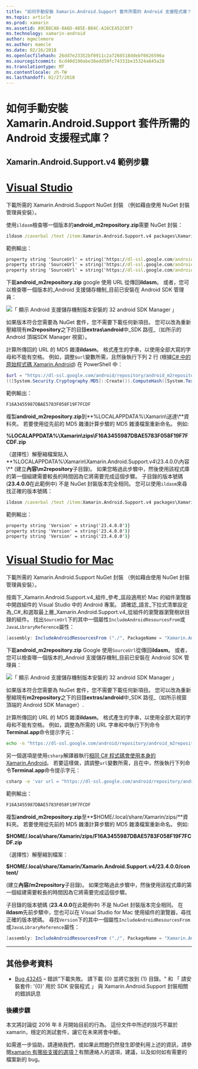 ```yaml
---
title: "如何手動安裝 Xamarin.Android.Support 套件所需的 Android 支援程式庫？"
ms.topic: article
ms.prod: xamarin
ms.assetid: A9CB8CA8-8A6D-405E-B84C-A16CE452C0F7
ms.technology: xamarin-android
author: mgmclemore
ms.author: mamcle
ms.date: 02/16/2018
ms.openlocfilehash: 26dd7e23352bf0911c2a7268518ddebf6626596a
ms.sourcegitcommit: 6cd40d190abe38edd50fc74331be15324a845a28
ms.translationtype: MT
ms.contentlocale: zh-TW
ms.lasthandoff: 02/27/2018
---
```

# <a name="how-can-i-manually-install-the-android-support-libraries-required-by-the-xamarinandroidsupport-packages"></a>如何手動安裝 Xamarin.Android.Support 套件所需的 Android 支援程式庫？

## <a name="example-steps-for-xamarinandroidsupportv4"></a>Xamarin.Android.Support.v4 範例步驟 

# <a name="visual-studiotabvswin"></a>[Visual Studio](#tab/vswin)

下載所需的 Xamarin.Android.Support NuGet 封裝 （例如藉由使用 NuGet 封裝管理員安裝）。

使用`ildasm`檢查哪一個版本的**android_m2repository.zip**需要 NuGet 封裝：

```cmd
ildasm /caverbal /text /item:Xamarin.Android.Support.v4 packages\Xamarin.Android.Support.v4.23.4.0.1\lib\MonoAndroid403\Xamarin.Android.Support.v4.dll | findstr SourceUrl
```
範例輸出：

```cmd
property string 'SourceUrl' = string('https://dl-ssl.google.com/android/repository/android_m2repository_r32.zip')
property string 'SourceUrl' = string('https://dl-ssl.google.com/android/repository/android_m2repository_r32.zip')
property string 'SourceUrl' = string('https://dl-ssl.google.com/android/repository/android_m2repository_r32.zip')
```

下載**android\_m2repository.zip** google 使用 URL 從傳回**ildasm**。 或者，您可以檢查哪一個版本的_Android 支援儲存機制_目前已安裝在 Android SDK 管理員：

![「 顯示 Android 支援儲存機制版本安裝的 32 android SDK Manager 」](install-android-support-library-images/sdk-extras.png)

如果版本符合您需要為 NuGet 套件，您不需要下載任何新項目。 您可以改為重新壓縮現有**m2repository**之下的目錄**extras\\android**中_SDK 路徑_（如所示的 Android 頂端SDK Manager 視窗）。

計算所傳回的 URL 的 MD5 雜湊**ildasm**。 格式產生的字串，以使用全部大寫的字母和不能有空格。 例如，調整`$url`變數所需，且然後執行下列 2 行 (根據[C# 中的原始程式碼 Xamarin.Android](https://github.com/xamarin/xamarin-android/blob/8e8a4dd90f26eb39172876cc52181b6639e20524/src/Xamarin.Android.Build.Tasks/Tasks/GetAdditionalResourcesFromAssemblies.cs#L208)) 在 PowerShell 中：

```powershell
$url = "https://dl-ssl.google.com/android/repository/android_m2repository_r32.zip"
(([System.Security.Cryptography.MD5]::Create()).ComputeHash([System.Text.Encoding]::UTF8.GetBytes($url)) | %{ $_.ToString("X02") }) -join ""
```
範例輸出：

```powershell
F16A3455987DBAE5783F058F19F7FCDF
```

複製**android\_m2repository.zip**到**%LOCALAPPDATA%\\Xamarin\\送達\\**資料夾。 若要使用從先前的 MD5 雜湊計算步驟的 MD5 雜湊檔案重新命名。 例如: 

**%LOCALAPPDATA%\\Xamarin\\zips\\F16A3455987DBAE5783F058F19F7FCDF.zip**

（選擇性）解壓縮檔案貼入**%LOCALAPPDATA%\\Xamarin\\Xamarin.Android.Support.v4\\23.4.0.0\\內容\\** (建立**內容\\m2repository**子目錄)。 如果您略過此步驟中，然後使用該程式庫的第一個組建需要較長的時間因為它將需要完成這個步驟。
子目錄的版本號碼 (**23.4.0.0**在此範例中) 不是 NuGet 封裝版本完全相同。 您可以使用`ildasm`來尋找正確的版本號碼：

```cmd
ildasm /caverbal /text /item:Xamarin.Android.Support.v4 packages\Xamarin.Android.Support.v4.23.4.0.1\lib\MonoAndroid403\Xamarin.Android.Support.v4.dll | findstr /C:"string 'Version'"
```
範例輸出：

```cmd
property string 'Version' = string('23.4.0.0')}
property string 'Version' = string('23.4.0.0')}
property string 'Version' = string('23.4.0.0')}
```

# <a name="visual-studio-for-mactabvsmac"></a>[Visual Studio for Mac](#tab/vsmac)

下載所需的 Xamarin.Android.Support NuGet 封裝 （例如藉由使用 NuGet 封裝管理員安裝）。

按兩下_Xamarin.Android.Support.v4_組件_參考_區段適用於 Mac 的組件瀏覽器中開啟組件的 Visual Studio 中的 Android 專案。 請確認_語言_下拉式清單設定為_C#_和選取最上層_Xamarin.Android.Support.v4_從組件的瀏覽器瀏覽樹狀目錄的組件。 找出`SourceUrl`下的其中一個屬性`IncludeAndroidResourcesFrom`或`JavaLibraryReference`屬性：

```csharp
[assembly: IncludeAndroidResourcesFrom ("./", PackageName = "Xamarin.Android.Support.v4", SourceUrl = "https://dl-ssl.google.com/android/repository/android_m2repository_r32.zip", EmbeddedArchive = "m2repository/com/android/support/support-v4/23.4.0/support-v4-23.4.0.aar", Version = "23.4.0.0")]
```

下載**android\_m2repository.zip** Google 使用`SourceUrl`從傳回**ildasm**。 或者，您可以檢查哪一個版本的_Android 支援儲存機制_目前已安裝在 Android SDK 管理員：

![「 顯示 Android 支援儲存機制版本安裝的 32 android SDK Manager 」](install-android-support-library-images/sdk-extras.png)

如果版本符合您需要為 NuGet 套件，您不需要下載任何新項目。 您可以改為重新壓縮現有**m2repository**之下的目錄**extras/android**中_SDK 路徑_（如所示視窗頂端的 Android SDK Manager）.

計算所傳回的 URL 的 MD5 雜湊**ildasm**。 格式產生的字串，以使用全部大寫的字母和不能有空格。 例如，調整為所需的 URL 字串和中執行下列命令**Terminal.app**命令提示字元：

```bash
echo -n "https://dl-ssl.google.com/android/repository/android_m2repository_r32.zip" | md5 | tr '[:lower:]' '[:upper:]'
```

另一個選項是使用`csharp`解譯器執行[相同 C# 程式碼會使用本身的 Xamarin.Android](https://github.com/xamarin/xamarin-android/blob/8e8a4dd90f26eb39172876cc52181b6639e20524/src/Xamarin.Android.Build.Tasks/Tasks/GetAdditionalResourcesFromAssemblies.cs#L208)。
若要這樣做，請調整`url`變數所需，且在中，然後執行下列命令**Terminal.app**命令提示字元：

```bash
csharp -e 'var url = "https://dl-ssl.google.com/android/repository/android_m2repository_r32.zip"; string.Concat((System.Security.Cryptography.MD5.Create().ComputeHash(System.Text.Encoding.UTF8.GetBytes(url))).Select(b => b.ToString("X02")))'
```
範例輸出：

```bash
F16A3455987DBAE5783F058F19F7FCDF
```

複製**android\_m2repository.zip**至**$HOME/.local/share/Xamarin/zips/**資料夾。 若要使用從先前的 MD5 雜湊計算步驟的 MD5 雜湊檔案重新命名。 例如: 

**$HOME/.local/share/Xamarin/zips/F16A3455987DBAE5783F058F19F7FCDF.zip**

（選擇性）解壓縮到檔案： 

**$HOME/.local/share/Xamarin/Xamarin.Android.Support.v4/23.4.0.0/content/**

(建立**內容/m2repository**子目錄)。 如果您略過此步驟中，然後使用該程式庫的第一個組建需要較長的時間因為它將需要完成這個步驟。

子目錄的版本號碼 (**23.4.0.0**在此範例中) 不是 NuGet 封裝版本完全相同。 在**ildasm**先前步驟中，您也可以在 Visual Studio for Mac 使用組件的瀏覽器，尋找正確的版本號碼。 尋找`Version`下的其中一個屬性`IncludeAndroidResourcesFrom`或`JavaLibraryReference`屬性：

```csharp
[assembly: IncludeAndroidResourcesFrom ("./", PackageName = "Xamarin.Android.Support.v4", SourceUrl = "https://dl-ssl.google.com/android/repository/android_m2repository_r32.zip", EmbeddedArchive = "m2repository/com/android/support/support-v4/23.4.0/support-v4-23.4.0.aar", Version = "23.4.0.0")]
```

-----


## <a name="additional-references"></a>其他參考資料

- [Bug 43245](https://bugzilla.xamarin.com/show_bug.cgi?id=43245) – 錯誤"下載失敗。 請下載 {0} 並將它放到 {1} 目錄。" 和 「 請安裝套件: '{0}' 用於 SDK 安裝程式 」 與 Xamarin.Android.Support 封裝相關的錯誤訊息

### <a name="next-steps"></a>後續步驟

本文將討論從 2016 年 8 月開始目前的行為。 這份文件中所述的技巧不屬於 xamarin，穩定的測試套件，讓它在未來將會中斷。

如需進一步協助，請連絡我們，或如果此問題仍然發生即使利用上述的資訊，請參閱[xamarin 有哪些支援的選項？](~/cross-platform/troubleshooting/support-options.md)有關連絡人的選項，建議，以及如何如有需要的檔案新的 bug。

